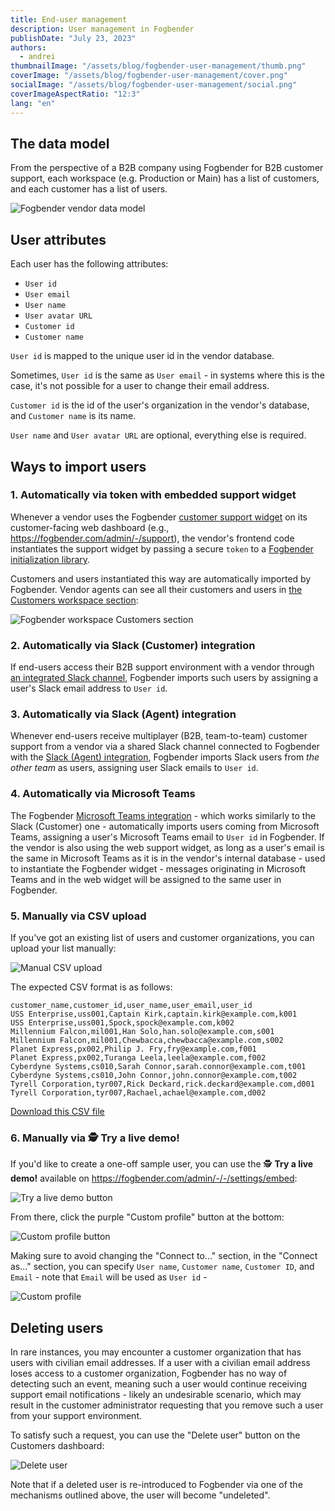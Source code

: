 ```yaml
---
title: End-user management
description: User management in Fogbender
publishDate: "July 23, 2023"
authors:
  - andrei
thumbnailImage: "/assets/blog/fogbender-user-management/thumb.png"
coverImage: "/assets/blog/fogbender-user-management/cover.png"
socialImage: "/assets/blog/fogbender-user-management/social.png"
coverImageAspectRatio: "12:3"
lang: "en"
---
```


## The data model

From the perspective of a B2B company using Fogbender for B2B customer support, each workspace (e.g. Production or Main) has a list of customers, and each customer has a list of users.

![Fogbender vendor data model](https://fogbender-blog.s3.amazonaws.com/fogbender-vendor-data-model.png)

## User attributes

Each user has the following attributes:

- `User id`
- `User email`
- `User name`
- `User avatar URL`
- `Customer id`
- `Customer name`

`User id` is mapped to the unique user id in the vendor database.

Sometimes, `User id` is the same as `User email` - in systems where this is the case, it's not possible for a user to change their email address.

`Customer id` is the id of the user's organization in the vendor's database, and `Customer name` is its name.

`User name` and `User avatar URL` are optional, everything else is required.

## Ways to import users

### 1. Automatically via token with embedded support widget

Whenever a vendor uses the Fogbender [customer support widget](https://fogbender.com/admin/-/-/settings/embed) on its customer-facing web dashboard (e.g., https://fogbender.com/admin/-/support), the vendor's frontend code instantiates the support widget by passing a secure `token` to a [Fogbender initialization library](https://github.com/fogbender/fogbender-oss).

Customers and users instantiated this way are automatically imported by Fogbender. Vendor agents can see all their customers and users in [the Customers workspace section](https://fogbender.com/admin/-/-/customers):

![Fogbender workspace Customers section](https://fogbender-blog.s3.amazonaws.com/papenhausen-customer.png)

### 2. Automatically via Slack (Customer) integration

If end-users access their B2B support environment with a vendor through [an integrated Slack channel](/blog/fogbender-slack-customer-integration), Fogbender imports such users by assigning a user's Slack email address to `User id`.

### 3. Automatically via Slack (Agent) integration

Whenever end-users receive multiplayer (B2B, team-to-team) customer support from a vendor via a shared Slack channel connected to Fogbender with the [Slack (Agent) integration](/blog/using-a-single-slack-channel-to-safely-monitor-b2b-support-traffic), Fogbender imports Slack users from _the other team_ as users, assigning user Slack emails to `User id`.

### 4. Automatically via Microsoft Teams

The Fogbender [Microsoft Teams integration](/blog/fogbender-msteams-integration) - which works similarly to the Slack (Customer) one - automatically imports users coming from Microsoft Teams, assigning a user's Microsoft Teams email to `User id` in Fogbender. If the vendor is also using the web support widget, as long as a user's email is the same in Microsoft Teams as it is in the vendor's internal database - used to instantiate the Fogbender widget - messages originating in Microsoft Teams and in the web widget will be assigned to the same user in Fogbender.

### 5. Manually via CSV upload

If you've got an existing list of users and customer organizations, you can upload your list manually:

![Manual CSV upload](https://fogbender-blog.s3.amazonaws.com/csv-customer-upload-button.png)

The expected CSV format is as follows:

```
customer_name,customer_id,user_name,user_email,user_id
USS Enterprise,uss001,Captain Kirk,captain.kirk@example.com,k001
USS Enterprise,uss001,Spock,spock@example.com,k002
Millennium Falcon,mil001,Han Solo,han.solo@example.com,s001
Millennium Falcon,mil001,Chewbacca,chewbacca@example.com,s002
Planet Express,px002,Philip J. Fry,fry@example.com,f001
Planet Express,px002,Turanga Leela,leela@example.com,f002
Cyberdyne Systems,cs010,Sarah Connor,sarah.connor@example.com,t001
Cyberdyne Systems,cs010,John Connor,john.connor@example.com,t002
Tyrell Corporation,tyr007,Rick Deckard,rick.deckard@example.com,d001
Tyrell Corporation,tyr007,Rachael,achael@example.com,d002
```

[Download this CSV file](https://fogbender-blog.s3.amazonaws.com/manual_upload_example_blog.csv)

### 6. Manually via 🕵️ Try a live demo!

If you'd like to create a one-off sample user, you can use the 🕵️ **Try a live demo!** available on https://fogbender.com/admin/-/-/settings/embed:

![Try a live demo button](https://fogbender-blog.s3.amazonaws.com/try-live-demo-button.png)

From there, click the purple "Custom profile" button at the bottom:

![Custom profile button](https://fogbender-blog.s3.amazonaws.com/customer-profile-button.png)

Making sure to avoid changing the "Connect to..." section, in the "Connect as..." section, you can specify `User name`, `Customer name`, `Customer ID`, and `Email` - note that `Email` will be used as `User id` -

![Custom profile](https://fogbender-blog.s3.amazonaws.com/custom-profile.png)

## Deleting users

In rare instances, you may encounter a customer organization that has users with civilian email addresses. If a user with a civilian email address loses access to a customer organization, Fogbender has no way of detecting such an event, meaning such a user would continue receiving support email notifications - likely an undesirable scenario, which may result in the customer administrator requesting that you remove such a user from your support environment.

To satisfy such a request, you can use the "Delete user" button on the Customers dashboard:

![Delete user](https://fogbender-blog.s3.amazonaws.com/delete-user.png)

Note that if a deleted user is re-introduced to Fogbender via one of the mechanisms outlined above, the user will become "undeleted".
